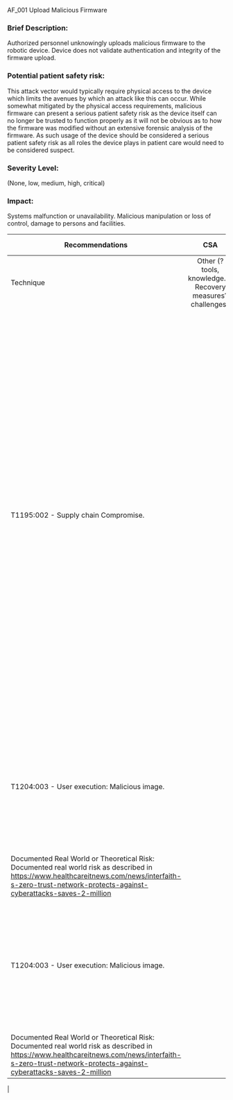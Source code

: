 AF_001 Upload Malicious Firmware

<h3>Brief Description:</h3> Authorized personnel unknowingly uploads malicious firmware to the robotic device. Device does not validate authentication and integrity of the firmware upload.

<h3> Potential patient safety risk:</h3> This attack vector would typically require physical access to the device which limits the avenues by which an attack like this can occur.  While somewhat mitigated by the physical access requirements, malicious firmware can present a serious patient safety risk as the device itself can no longer be trusted to function properly as it will not be obvious as to how the firmware was modified without an extensive forensic analysis of the firmware.  As such usage of the device should be considered a serious patient safety risk as all roles the device plays in patient care would need to be considered suspect. 
<h3> Severity Level:</h3> (None, low, medium, high, critical) 
<h3>Impact:</h3> Systems malfunction or unavailability. Malicious manipulation or loss of control, damage to persons and facilities. 






| Recommendations                                                                                                                                                                                            |                             CSA                            |                                                                                                                                                                                                                                                                                                                                                                                                                                                                                                                                                                                                                                                                                                                                                                                                                                                                                                          |                                             Mitre Att&ck                                            |                                                                                                                                                     |
|------------------------------------------------------------------------------------------------------------------------------------------------------------------------------------------------------------|:----------------------------------------------------------:|:--------------------------------------------------------------------------------------------------------------------------------------------------------------------------------------------------------------------------------------------------------------------------------------------------------------------------------------------------------------------------------------------------------------------------------------------------------------------------------------------------------------------------------------------------------------------------------------------------------------------------------------------------------------------------------------------------------------------------------------------------------------------------------------------------------------------------------------------------------------------------------------------------------:|:---------------------------------------------------------------------------------------------------:|:---------------------------------------------------------------------------------------------------------------------------------------------------:|
| Technique                                                                                                                                                                                                  | Other (? tools, knowledge…) Recovery measures? challenges? | Compensating Controls                                                                                                                                                                                                                                                                                                                                                                                                                                                                                                                                                                                                                                                                                                                                                                                                                                                                                    | Mitigation                                                                                          | Detection                                                                                                                                           |
| T1195:002 - Supply chain Compromise.                                                                                                                                                                       |                                                            | Physical access controls should be used to restrict access to the device wherever possible.  A known good copy of the manufacturer approved firmware should be kept in a secure location and the hash of the firmware computed and stored.  Prior to installing the firmware on any device the hash of the firmware should be recomputed and verified as correct. Where possible administrative interfaces should be configured to require authentication using non-default credentials.  DNS Sinkholes or other forms of traffic monitoring should be used to help identify any unusual communications initiated by malicious firmware                                                                                                                                                                                                                                                                  | M1015 - Update software. M1016 - Vulnerability scanning.                                            | DS0022 - File Metadata.                                                                                                                             |
| T1204:003 - User execution: Malicious image.                                                                                                                                                               |                                                            |                                                                                                                                                                                                                                                                                                                                                                                                                                                                                                                                                                                                                                                                                                                                                                                                                                                                                                          | M1047 - Audit.  M1045 - Code Signing. M1031 - Network prevention intrusion. M1017 - User Training.  | DS0015 - Application Log(1). DS0017 - Command. DS0007 - Image. Applies dependently on deployed architecture: DS0032 - Container. DS0030 - Instance. |
| Documented Real World or Theoretical Risk: Documented real world risk as described in https://www.healthcareitnews.com/news/interfaith-s-zero-trust-network-protects-against-cyberattacks-saves-2-million  |                                                            |                                                                                                                                                                                                                                                                                                                                                                                                                                                                                                                                                                                                                                                                                                                                                                                                                                                                                                          |                                                                                                     |                                                                                                                                                     |
| T1204:003 - User execution: Malicious image.                                                                                                                                                               |                                                            |                                                                                                                                                                                                                                                                                                                                                                                                                                                                                                                                                                                                                                                                                                                                                                                                                                                                                                          | M1047 - Audit.  M1045 - Code Signing. M1031 - Network prevention intrusion. M1017 - User Training.  | DS0015 - Application Log(1). DS0017 - Command. DS0007 - Image. Applies dependently on deployed architecture: DS0032 - Container. DS0030 - Instance. |
| Documented Real World or Theoretical Risk: Documented real world risk as described in https://www.healthcareitnews.com/news/interfaith-s-zero-trust-network-protects-against-cyberattacks-saves-2-million  |                                                            |                                                                                                                                                                                                                                                                                                                                                                                                                                                                                                                                                                                                                                                                                                                                                                                                                                                                                                          |                                                                                                     |                                                                                                                                                     |
| 
